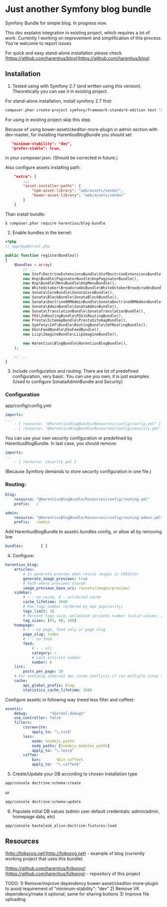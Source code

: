 Just another Symfony blog bundle
================================

Symfony Bundle for simple blog. In progress now.

This doc explains integration in existing project, which requires a lot of work. Currently I working on improvement and simplification of this process. You're welcome to report issues

For quick and easy stand-alone installation please check [https://github.com/harentius/blog](https://github.com/harentius/blog)


Installation
------------

1) Tested using with Symfony 2.7 (and written using this version).
Theoretically you can use it in existing project.

For stand-alone installation, install symfony 2.7 first:

```bash
composer.phar create-project symfony/framework-standard-edition test "2.7.*"
```

For using in existing project skip this step.

Because of using bower-asset/ckeditor-more-plugin in admin section with dev-master, for installing HarentiusBlogBundle you should set

```json
   "minimum-stability": "dev",
   "prefer-stable": true,
```

in your composer.json. (Should be corrected in future.)

Also configure assets installing path:

```json
    "extra": {
        ...
        "asset-installer-paths": {
            "npm-asset-library": "web/assets/vendor",
            "bower-asset-library": "web/assets/vendor"
        }
    }
```

Than install bundle:

```bash
$ composer.phar require harentius/blog-bundle
```


2) Enable bundles in the kernel:

```php
<?php
// app/AppKernel.php

public function registerBundles()
{
    $bundles = array(
        // ...
        new Stof\DoctrineExtensionsBundle\StofDoctrineExtensionsBundle(),
        new Knp\Bundle\PaginatorBundle\KnpPaginatorBundle(),
        new Knp\Bundle\MenuBundle\KnpMenuBundle(),
        new WhiteOctober\BreadcrumbsBundle\WhiteOctoberBreadcrumbsBundle(),
        new Sonata\CoreBundle\SonataCoreBundle(),
        new Sonata\BlockBundle\SonataBlockBundle(),
        new Sonata\DoctrineORMAdminBundle\SonataDoctrineORMAdminBundle(),
        new Sonata\AdminBundle\SonataAdminBundle(),
        new Sonata\TranslationBundle\SonataTranslationBundle(),
        new FOS\JsRoutingBundle\FOSJsRoutingBundle(),
        new Presta\SitemapBundle\PrestaSitemapBundle(),
        new Symfony\Cmf\Bundle\RoutingBundle\CmfRoutingBundle(),
        new Eko\FeedBundle\EkoFeedBundle(),
        new Liip\ImagineBundle\LiipImagineBundle(),

        new Harentius\BlogBundle\HarentiusBlogBundle(),
    );

    // ...
}
```


3) Include configuration and routing:
There are lot of predefined configuration, very basic. You can use you own, it is just examples.
(Used to configure SonataAdminBundle and Security)

### Configuration

app/config/config.yml:

```yml
imports:
...
    - { resource: "@HarentiusBlogBundle/Resources/config/config.yml" }
    - { resource: "@HarentiusBlogBundle/Resources/config/security.yml" }
```

You can use your own security configuration or predefined by HarentiusBlogBundle. In last case, you should remove:

```yml
imports:
...
    - { resource: security.yml }
```

(Because Symfony demands to store security configuration in one file.)

### Routing:

```yml
blog:
    resource: "@HarentiusBlogBundle/Resources/config/routing.yml"
    prefix:   /

admin:
    resource: "@HarentiusBlogBundle/Resources/config/routing-admin.yml"
    prefix:   /admin
```

Add HarentiusBlogBundle to assetic.bundles config, or allow all by removing line

```yml
bundles:        [ ]
```

4) Configure:

```yml
harentius_blog:
    articles:
        # Is generate preview when resize images in CKEditor
        generate_image_previews: true
        # Path where previews stored
        image_previews_base_uri: /assets/images/preview/
    sidebar:
        # ~ - no cache, 0 - unlimited cache
        cache_lifetime: 3600
        # Max tags number (ordered by max popularity)
        tags_limit: 10
        # Percent tags size, unlimited variants number (valid values: [50, 100], [25, 50, 75, 100], etc)
        tag_sizes: [65, 80, 100]
    homepage:
        # ~ - no page, feed only or page slug
        page_slug: index
        # ~ - no feed
        feed:
            # ~ - all
            category: ~
            # Last articles number
            number: 6
    list:
        posts_per_page: 20
    # For avoiding internal apc cache conflicts if run multiple sites on one server.
    cache:
        apc_global_prefix: blog
        statistics_cache_lifetime: 3600
```

Configure assetic in following way (need less filter and coffee):

```yml
assetic:
    debug:          "%kernel.debug%"
    use_controller: false
    filters:
        cssrewrite:
            apply_to: "\.css$"
        less:
            node: %nodejs.path%
            node_paths: [%nodejs.modules_path%]
            apply_to: "\.less$"
        coffee:
            bin:       %bin_coffee%
            apply_to:  "\.coffee$"
```


5) Create/Update your DB according to chosen installation type

```bash
app/console doctrine:schema:create
```

or

```bash
app/console doctrine:schema:update
```


6) Populate initial DB values (admin user default credentials: admin/admin, homepage data, etc)

```bash
app/console hautelook_alice:doctrine:fixtures:load
```


Resources
---------

[http://folkprog.net](http://folkprog.net) - example of blog (currently working project that uses this bundle)

[https://github.com/harentius/folkprog](https://github.com/harentius/folkprog) - repository of this project


TODO:
    1) Remove/improve dependency bower-asset/ckeditor-more-plugin to avoid requirement of "minimum-stability": "dev"
    2) Remove VK dependency/make it optional, same for sharing buttons
    3) Improve file uploading
